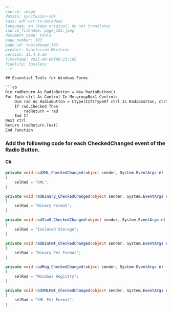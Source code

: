 ```html
<!-- 
source: image
domain: syncfusion-sdk
task: pdf-ocr-to-markdown
language: en (keep original; do not translate)
source_filename: page_103.jpeg
document_name: tools
page_number: 103
page_id: tools#page_103
product: Syncfusion Winforms
version: 11.4.0.26
timestamp: 2025-08-09T08:23:18Z
fidelity: lossless
-->

## Essential Tools for Windows Forms

```vb
Dim radReturn As RadioButton = New RadioButton()
For Each ctrl As Control In Me.groupBox1.Controls
    Dim rad As RadioButton = CType(IIf(TypeOf ctrl Is RadioButton, ctrl, Nothing), RadioButton)
    If rad.Checked Then
        radReturn = rad
    End If
Next ctrl
Return (radReturn.Text)
End Function
```

### Add the following code for each CheckedChanged event of the Radio Button.

#### C#

```csharp
private void radXML_CheckedChanged(object sender, System.EventArgs e)
{
    selRad = "XML";
}

private void radBinary_CheckedChanged(object sender, System.EventArgs e)
{
    selRad = "Binary Format";
}

private void radIsoS_CheckedChanged(object sender, System.EventArgs e)
{
    selRad = "Isolated Storage";
}

private void radBinFmt_CheckedChanged(object sender, System.EventArgs e)
{
    selRad = "Binary Fmt Format";
}

private void radReg_CheckedChanged(object sender, System.EventArgs e)
{
    selRad = "Windows Registry";
}

private void radXMLFmt_CheckedChanged(object sender, System.EventArgs e)
{
    selRad = "XML Fmt Format";
}
```
```